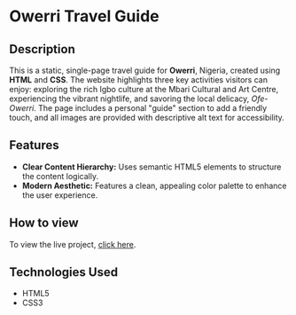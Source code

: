 # Owerri Travel Guide

## Description

This is a static, single-page travel guide for **Owerri**, Nigeria, created using **HTML** and **CSS**. The website highlights three key activities visitors can enjoy: exploring the rich Igbo culture at the Mbari Cultural and Art Centre, experiencing the vibrant nightlife, and savoring the local delicacy, _Ofe-Owerri_. The page includes a personal "guide" section to add a friendly touch, and all images are provided with descriptive alt text for accessibility.

## Features

- **Clear Content Hierarchy:** Uses semantic HTML5 elements to structure the content logically.
- **Modern Aesthetic:** Features a clean, appealing color palette to enhance the user experience.

## How to view

To view the live project, [click here](https://owerri-travel-guide.netlify.app/).

## Technologies Used

- HTML5
- CSS3
